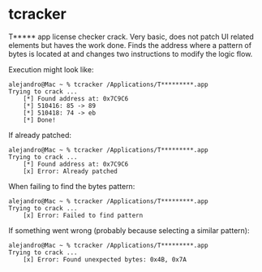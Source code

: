 # tcracker

T\*\*\*\*\* app license checker crack. Very basic, does not patch UI related elements but haves the work done.
Finds the address where a pattern of bytes is located at and changes two instructions to modify the logic flow.

Execution might look like:

	alejandro@Mac ~ % tcracker /Applications/T*********.app
	Trying to crack ...
	    [*] Found address at: 0x7C9C6
	    [*] 510416: 85 -> 89
	    [*] 510418: 74 -> eb
	    [*] Done!

If already patched:

	alejandro@Mac ~ % tcracker /Applications/T*********.app
	Trying to crack ...
	    [*] Found address at: 0x7C9C6
	    [x] Error: Already patched

When failing to find the bytes pattern:

	alejandro@Mac ~ % tcracker /Applications/T*********.app
	Trying to crack ...
	    [x] Error: Failed to find pattern

If something went wrong (probably because selecting a similar pattern):

	alejandro@Mac ~ % tcracker /Applications/T*********.app
	Trying to crack ...
	    [x] Error: Found unexpected bytes: 0x4B, 0x7A

